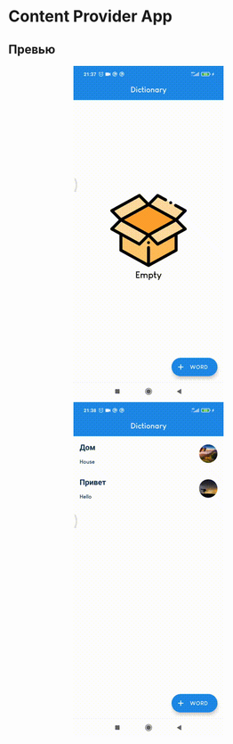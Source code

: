 # Content Provider App
## Превью
<p align="center">
<img src="data/first.gif" />
<img src="data/second.gif" />
</p>
